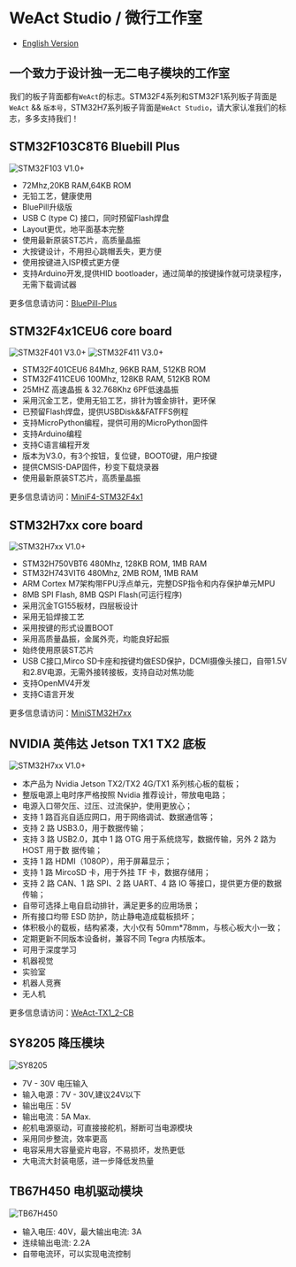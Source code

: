 # WeAct Studio / 微行工作室

* [English Version](./README.md)

## 一个致力于设计独一无二电子模块的工作室

我们的板子背面都有`WeAct`的标志。STM32F4系列和STM32F1系列板子背面是`WeAct` && `版本号`，STM32H7系列板子背面是`WeAct Studio`，请大家认准我们的标志，多多支持我们！

## STM32F103C8T6 Bluebill Plus

![STM32F103 V1.0+](/STM32F103/stm32f103.png)

* 72Mhz,20KB RAM,64KB ROM
* 无铅工艺，健康使用
* BluePill升级版
* USB C (type C) 接口，同时预留Flash焊盘
* Layout更优，地平面基本完整
* 使用最新原装ST芯片，高质量晶振
* 大按键设计，不用担心跳帽丢失，更方便
* 使用按键进入ISP模式更方便
* 支持Arduino开发,提供HID bootloader，通过简单的按键操作就可烧录程序，无需下载调试器

更多信息请访问：[BluePill-Plus](https://gitee.com/WeAct-TC/BluePill-Plus.git)

## STM32F4x1CEU6 core board

![STM32F401 V3.0+](/STM32F4x1CEU6/stm32f401.png)
![STM32F411 V3.0+](/STM32F4x1CEU6/stm32f411.png)

* STM32F401CEU6 84Mhz, 96KB RAM, 512KB ROM
* STM32F411CEU6 100Mhz, 128KB RAM, 512KB ROM
* 25MHZ 高速晶振 & 32.768Khz 6PF低速晶振
* 采用沉金工艺，使用无铅工艺，排针为镀金排针，更环保
* 已预留Flash焊盘，提供USBDisk&&FATFFS例程
* 支持MicroPython编程，提供可用的MicroPython固件
* 支持Arduino编程
* 支持C语言编程开发
* 版本为V3.0，有3个按钮，复位键，BOOT0键，用户按键
* 提供CMSIS-DAP固件，秒变下载烧录器
* 使用最新原装ST芯片，高质量晶振

更多信息请访问：[MiniF4-STM32F4x1](https://gitee.com/WeAct-TC/MiniF4-STM32F4x1.git)

## STM32H7xx core board

![STM32H7xx V1.0+](/STM32H7xx/stm32h7xx.png)

* STM32H750VBT6 480Mhz, 128KB ROM, 1MB RAM
* STM32H743VIT6 480Mhz, 2MB ROM, 1MB RAM
* ARM Cortex M7架构带FPU浮点单元，完整DSP指令和内存保护单元MPU
* 8MB SPI Flash, 8MB QSPI Flash(可运行程序)
* 采用沉金TG155板材，四层板设计
* 采用无铅焊接工艺
* 采用按键的形式设置BOOT
* 采用高质量晶振，金属外壳，均能良好起振
* 始终使用原装ST芯片
* USB C接口,Mirco SD卡座和按键均做ESD保护，DCMI摄像头接口，自带1.5V和2.8V电源，无需外接转接板，支持自动对焦功能
* 支持OpenMV4开发
* 支持C语言开发

更多信息请访问：[MiniSTM32H7xx](https://gitee.com/WeAct-TC/MiniSTM32H7xx.git)

## NVIDIA 英伟达 Jetson TX1 TX2 底板

![STM32H7xx V1.0+](Nvidia_TX1_TX2_CR_Board/nvidiaTX12.png)

* 本产品为 Nvidia Jetson TX2/TX2 4G/TX1 系列核心板的载板；
* 整版电源上电时序严格按照 Nvidia 推荐设计，带放电电路；
* 电源入口带欠压、过压、过流保护，使用更放心；
* 支持 1 路百兆自适应网口，用于网络调试、数据通信等；
* 支持 2 路 USB3.0，用于数据传输；
* 支持 3 路 USB2.0，其中 1 路 OTG 用于系统烧写，数据传输，另外 2 路为 HOST 用于数
据传输；
* 支持 1 路 HDMI（1080P），用于屏幕显示；
* 支持 1 路 MircoSD 卡，用于外挂 TF 卡，数据存储用；
* 支持 2 路 CAN、1 路 SPI、2 路 UART、4 路 IO 等接口，提供更方便的数据传输；
* 自带可选择上电自启动排针，满足更多的应用场景；
* 所有接口均带 ESD 防护，防止静电造成载板损坏；
* 体积极小的载板，结构紧凑，大小仅有 50mm*78mm，与核心板大小一致；
* 定期更新不同版本设备树，兼容不同 Tegra 内核版本。
* 可用于深度学习
* 机器视觉
* 实验室
* 机器人竞赛
* 无人机

更多信息请访问：[WeAct-TX1_2-CB](https://gitee.com/WeAct-TC/WeAct-TX1_2-CB.git)

## SY8205 降压模块

![SY8205](SY8205_DC-DC/sy8205.png)

* 7V - 30V 电压输入
* 输入电源：7V - 30V,建议24V以下
* 输出电压：5V
* 输出电流：5A Max.
* 舵机电源驱动，可直接接舵机，掰断可当电源模块
* 采用同步整流，效率更高
* 电容采用大容量瓷片电容，不易损坏，发热更低
* 大电流大封装电感，进一步降低发热量

## TB67H450 电机驱动模块

![TB67H450](TB67H450/TB67H450.png)

* 输入电压: 40V，最大输出电流: 3A
* 连续输出电流: 2.2A
* 自带电流环，可以实现电流控制
